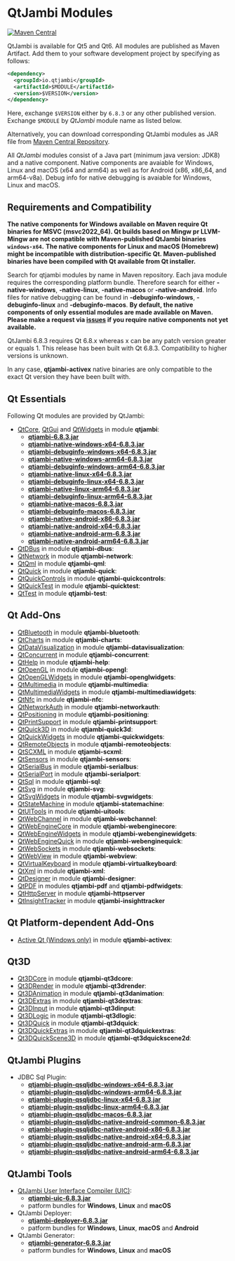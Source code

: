 # QtJambi Modules

[![Maven Central](https://maven-badges.herokuapp.com/maven-central/io.qtjambi/qtjambi/badge.svg)](https://search.maven.org/artifact/io.qtjambi/qtjambi)

QtJambi is available for Qt5 and Qt6. All modules are published as Maven Artifact. Add them to your software development project by specifying as follows:

```xml
<dependency>
  <groupId>io.qtjambi</groupId>
  <artifactId>$MODULE</artifactId>
  <version>$VERSION</version>
</dependency>
```
Here, exchange `$VERSION` either by `6.8.3` or any other published version. Exchange `$MODULE` by *QtJambi* module name as listed below.

Alternatively, you can download corresponding QtJambi modules as JAR file from [Maven Central Repository](https://search.maven.org/search?q=io.qtjambi).

All *QtJambi* modules consist of a Java part (minimum java version: JDK8) and a native component. 
Native components are avaiable for Windows, Linux and macOS (x64 and arm64) as well as for Android (x86, x86_64, and arm64-v8a). 
Debug info for native debugging is avaiable for Windows, Linux and macOS.

## Requirements and Compatibility

**The native components for Windows available on Maven require Qt binaries for MSVC (msvc2022_64). Qt builds based on Mingw pr LLVM-Mingw are not compatible with Maven-published QtJambi binaries `windows-x64`.**
**The native components for Linux and macOS (Homebrew) might be incompatible with distribution-specific Qt. Maven-published binaries have been compiled with Qt available from Qt installer.**

Search for qtjambi modules by name in Maven repository. Each java module requires the corresponding platform bundle. Therefore search for either 
**<module>-native-windows**, **<module>-native-linux**, **<module>-native-macos** or **<module>-native-android**. 
Info files for native debugging can be found in **<module>-debuginfo-windows**, **<module>-debuginfo-linux** and **<module>-debuginfo-macos**.
**By default, the native components of only essential modules are made available on Maven. Please make a request via [issues](/../../issues) if you require native components not yet available.**

QtJambi 6.8.3 requires Qt 6.8.x whereas x can be any patch version greater or equals 1.
This release has been built with Qt 6.8.3. Compatibility to higher versions is unknown.

In any case, **qtjambi-activex** native binaries are only compatible to the exact Qt version they have been built with.

## Qt Essentials

Following Qt modules are provided by QtJambi:

* [QtCore](https://doc.qt.io/qt-6/qtcore-index.html), [QtGui](https://doc.qt.io/qt-6/qtgui-index.html) and [QtWidgets](https://doc.qt.io/qt-6/qtwidgets-index.html) in module **qtjambi**:
    * [**qtjambi-6.8.3.jar**](https://search.maven.org/artifact/io.qtjambi/qtjambi/6.8.3/jar)
    * [**qtjambi-native-windows-x64-6.8.3.jar**](https://search.maven.org/artifact/io.qtjambi/qtjambi-native-windows-x64/6.8.3/jar)
    * [**qtjambi-debuginfo-windows-x64-6.8.3.jar**](https://search.maven.org/artifact/io.qtjambi/qtjambi-debuginfo-windows-x64/6.8.3/jar)
    * [**qtjambi-native-windows-arm64-6.8.3.jar**](https://search.maven.org/artifact/io.qtjambi/qtjambi-native-windows-arm64/6.8.3/jar)
    * [**qtjambi-debuginfo-windows-arm64-6.8.3.jar**](https://search.maven.org/artifact/io.qtjambi/qtjambi-debuginfo-windows-arm64/6.8.3/jar)
    * [**qtjambi-native-linux-x64-6.8.3.jar**](https://search.maven.org/artifact/io.qtjambi/qtjambi-native-linux-x64/6.8.3/jar)
    * [**qtjambi-debuginfo-linux-x64-6.8.3.jar**](https://search.maven.org/artifact/io.qtjambi/qtjambi-debuginfo-linux-x64/6.8.3/jar)
    * [**qtjambi-native-linux-arm64-6.8.3.jar**](https://search.maven.org/artifact/io.qtjambi/qtjambi-native-linux-arm64/6.8.3/jar)
    * [**qtjambi-debuginfo-linux-arm64-6.8.3.jar**](https://search.maven.org/artifact/io.qtjambi/qtjambi-debuginfo-linux-arm64/6.8.3/jar)
    * [**qtjambi-native-macos-6.8.3.jar**](https://search.maven.org/artifact/io.qtjambi/qtjambi-native-macos/6.8.3/jar)
    * [**qtjambi-debuginfo-macos-6.8.3.jar**](https://search.maven.org/artifact/io.qtjambi/qtjambi-debuginfo-macos/6.8.3/jar)
    * [**qtjambi-native-android-x86-6.8.3.jar**](https://search.maven.org/artifact/io.qtjambi/qtjambi-native-android-x86/6.8.3/jar)
    * [**qtjambi-native-android-x64-6.8.3.jar**](https://search.maven.org/artifact/io.qtjambi/qtjambi-native-android-x64/6.8.3/jar)
    * [**qtjambi-native-android-arm-6.8.3.jar**](https://search.maven.org/artifact/io.qtjambi/qtjambi-native-android-arm/6.8.3/jar)
    * [**qtjambi-native-android-arm64-6.8.3.jar**](https://search.maven.org/artifact/io.qtjambi/qtjambi-native-android-arm64/6.8.3/jar)
* [QtDBus](https://doc.qt.io/qt-6/qtdbus-index.html) in module **qtjambi-dbus**:
* [QtNetwork](https://doc.qt.io/qt-6/qtnetwork-index.html) in module **qtjambi-network**:
* [QtQml](https://doc.qt.io/qt-6/qtqml-index.html) in module **qtjambi-qml**:
* [QtQuick](https://doc.qt.io/qt-6/qtquick-index.html) in module **qtjambi-quick**:
* [QtQuickControls](https://doc.qt.io/qt-6/qtquickcontrols-index.html) in module **qtjambi-quickcontrols**:
* [QtQuickTest](https://doc.qt.io/qt-6/qtquicktest-index.html) in module **qtjambi-quicktest**:
* [QtTest](https://doc.qt.io/qt-6/qttest-index.html) in module **qtjambi-test**:

## Qt Add-Ons

* [QtBluetooth](https://doc.qt.io/qt-6/qtbluetooth-index.html) in module **qtjambi-bluetooth**:
* [QtCharts](https://doc.qt.io/qt-6/qtcharts-index.html) in module **qtjambi-charts**:
* [QtDataVisualization](https://doc.qt.io/qt-6/qtdatavisualization-index.html) in module **qtjambi-datavisualization**:
* [QtConcurrent](https://doc.qt.io/qt-6/qtconcurrent-index.html) in module **qtjambi-concurrent**:
* [QtHelp](https://doc.qt.io/qt-6/qthelp-index.html) in module **qtjambi-help**:
* [QtOpenGL](https://doc.qt.io/qt-6/qtopengl-index.html) in module **qtjambi-opengl**:
* [QtOpenGLWidgets](https://doc.qt.io/qt-6/qtopenglwidgets-module.html) in module **qtjambi-openglwidgets**:
* [QtMultimedia](https://doc.qt.io/qt-6/qtmultimedia-index.html) in module **qtjambi-multimedia**:
* [QtMultimediaWidgets](https://doc.qt.io/qt-6/qtmultimedia-index.html) in module **qtjambi-multimediawidgets**:
* [QtNfc](https://doc.qt.io/qt-6/qtnfc-index.html) in module **qtjambi-nfc**:
* [QtNetworkAuth](https://doc.qt.io/qt-6/qtnetworkauth-index.html) in module **qtjambi-networkauth**:
* [QtPositioning](https://doc.qt.io/qt-6/qtpositioning-index.html) in module **qtjambi-positioning**:
* [QtPrintSupport](https://doc.qt.io/qt-6/qtprintsupport-index.html) in module **qtjambi-printsupport**:
* [QtQuick3D](https://doc.qt.io/qt-6/qtquick3d-index.html) in module **qtjambi-quick3d**:
* [QtQuickWidgets](https://doc.qt.io/qt-6/qtquickwidgets-module.html) in module **qtjambi-quickwidgets**:
* [QtRemoteObjects](https://doc.qt.io/qt-6/qtremoteobjects-module.html) in module **qtjambi-remoteobjects**:
* [QtSCXML](https://doc.qt.io/qt-6/qtscxml-index.html) in module **qtjambi-scxml**:
* [QtSensors](https://doc.qt.io/qt-6/qtsensors-index.html) in module **qtjambi-sensors**:
* [QtSerialBus](https://doc.qt.io/qt-6/qtserialbus-index.html) in module **qtjambi-serialbus**:
* [QtSerialPort](https://doc.qt.io/qt-6/qtserialport-index.html) in module **qtjambi-serialport**:
* [QtSql](https://doc.qt.io/qt-6/qtsql-index.html) in module **qtjambi-sql**:
* [QtSvg](https://doc.qt.io/qt-6/qtsvg-index.html) in module **qtjambi-svg**:
* [QtSvgWidgets](https://doc.qt.io/qt-6/qtsvg-index.html) in module **qtjambi-svgwidgets**:
* [QtStateMachine](https://doc.qt.io/qt-6/qtstatemachine-index.html) in module **qtjambi-statemachine**:
* [QtUITools](https://doc.qt.io/qt-6/qtuitools-index.html) in module **qtjambi-uitools**:
* [QtWebChannel](https://doc.qt.io/qt-6/qtwebchannel-index.html) in module **qtjambi-webchannel**:
* [QtWebEngineCore](https://doc.qt.io/qt-6/qtwebengine-index.html) in module **qtjambi-webenginecore**:
* [QtWebEngineWidgets](https://doc.qt.io/qt-6/qtwebengine-index.html) in module **qtjambi-webenginewidgets**:
* [QtWebEngineQuick](https://doc.qt.io/qt-6/qtwebengine-index.html) in module **qtjambi-webenginequick**:
* [QtWebSockets](https://doc.qt.io/qt-6/qtwebsockets-index.html) in module **qtjambi-websockets**:
* [QtWebView](https://doc.qt.io/qt-6/qtwebview-index.html) in module **qtjambi-webview**:
* [QtVirtualKeyboard](https://doc.qt.io/qt-6/qtvirtualkeyboard-index.html) in module **qtjambi-virtualkeyboard**:
* [QtXml](https://doc.qt.io/qt-6/qtxml-index.html) in module **qtjambi-xml**:
* [QtDesigner](https://doc.qt.io/qt-6/qtdesigner-manual.html) in module **qtjambi-designer**:
* [QtPDF](https://doc.qt.io/qt-6/qtpdf-index.html) in modules **qtjambi-pdf** and **qtjambi-pdfwidgets**:
* [QtHttpServer](https://doc.qt.io/qt-6/qthttpserver-index.html) in module **qtjambi-httpserver**
* [QtInsightTracker](https://doc.qt.io/qt-6/qtmodules.html) in module **qtjambi-insighttracker**

## Qt Platform-dependent Add-Ons

* [Active Qt (Windows only)](https://doc.qt.io/qt-6/activeqt-manual.html) in module **qtjambi-activex**:

## Qt3D

* [Qt3DCore](https://doc.qt.io/qt-6/qt3d-index.html) in module **qtjambi-qt3dcore**:
* [Qt3DRender](https://doc.qt.io/qt-6/qt3d-index.html) in module **qtjambi-qt3drender**:
* [Qt3DAnimation](https://doc.qt.io/qt-6/qt3d-index.html) in module **qtjambi-qt3danimation**:
* [Qt3DExtras](https://doc.qt.io/qt-6/qt3d-index.html) in module **qtjambi-qt3dextras**:
* [Qt3DInput](https://doc.qt.io/qt-6/qt3d-index.html) in module **qtjambi-qt3dinput**:
* [Qt3DLogic](https://doc.qt.io/qt-6/qt3d-index.html) in module **qtjambi-qt3dlogic**:
* [Qt3DQuick](https://doc.qt.io/qt-6/qt3d-index.html) in module **qtjambi-qt3dquick**:
* [Qt3DQuickExtras](https://doc.qt.io/qt-6/qt3d-index.html) in module **qtjambi-qt3dquickextras**:
* [Qt3DQuickScene3D](https://doc.qt.io/qt-6/qt3d-index.html) in module **qtjambi-qt3dquickscene2d**:

## QtJambi Plugins

* JDBC Sql Plugin:
    * [**qtjambi-plugin-qsqljdbc-windows-x64-6.8.3.jar**](https://search.maven.org/artifact/io.qtjambi/qtjambi-plugin-qsqljdbc-windows-x64/6.8.3/jar)
    * [**qtjambi-plugin-qsqljdbc-windows-arm64-6.8.3.jar**](https://search.maven.org/artifact/io.qtjambi/qtjambi-plugin-qsqljdbc-windows-arm64/6.8.3/jar)
    * [**qtjambi-plugin-qsqljdbc-linux-x64-6.8.3.jar**](https://search.maven.org/artifact/io.qtjambi/qtjambi-plugin-qsqljdbc-linux-x64/6.8.3/jar)
    * [**qtjambi-plugin-qsqljdbc-linux-arm64-6.8.3.jar**](https://search.maven.org/artifact/io.qtjambi/qtjambi-plugin-qsqljdbc-linux-arm64/6.8.3/jar)
    * [**qtjambi-plugin-qsqljdbc-macos-6.8.3.jar**](https://search.maven.org/artifact/io.qtjambi/qtjambi-plugin-qsqljdbc-macos/6.8.3/jar)
    * [**qtjambi-plugin-qsqljdbc-native-android-common-6.8.3.jar**](https://search.maven.org/artifact/io.qtjambi/qtjambi-plugin-qsqljdbc-native-android-common/6.8.3/jar)
    * [**qtjambi-plugin-qsqljdbc-native-android-x86-6.8.3.jar**](https://search.maven.org/artifact/io.qtjambi/qtjambi-plugin-qsqljdbc-native-android-x86/6.8.3/jar)
    * [**qtjambi-plugin-qsqljdbc-native-android-x64-6.8.3.jar**](https://search.maven.org/artifact/io.qtjambi/qtjambi-plugin-qsqljdbc-native-android-x64/6.8.3/jar)
    * [**qtjambi-plugin-qsqljdbc-native-android-arm-6.8.3.jar**](https://search.maven.org/artifact/io.qtjambi/qtjambi-plugin-qsqljdbc-native-android-arm/6.8.3/jar)
    * [**qtjambi-plugin-qsqljdbc-native-android-arm64-6.8.3.jar**](https://search.maven.org/artifact/io.qtjambi/qtjambi-plugin-qsqljdbc-native-android-arm64/6.8.3/jar)

## QtJambi Tools

* [QtJambi User Interface Compiler (UIC)](https://doc.qt.io/qt-6/designer-using-a-ui-file.html#compile-time-form-processing):
    * [**qtjambi-uic-6.8.3.jar**](https://search.maven.org/artifact/io.qtjambi/qtjambi-uic/6.8.3/jar)
    * patform bundles for **Windows**, **Linux** and **macOS**
* QtJambi Deployer:
    * [**qtjambi-deployer-6.8.3.jar**](https://search.maven.org/artifact/io.qtjambi/qtjambi-deployer/6.8.3/jar)
    * patform bundles for **Windows**, **Linux**, **macOS** and **Android**
* QtJambi Generator:
    * [**qtjambi-generator-6.8.3.jar**](https://search.maven.org/artifact/io.qtjambi/qtjambi-generator/6.8.3/jar)
    * patform bundles for **Windows**, **Linux** and **macOS**
